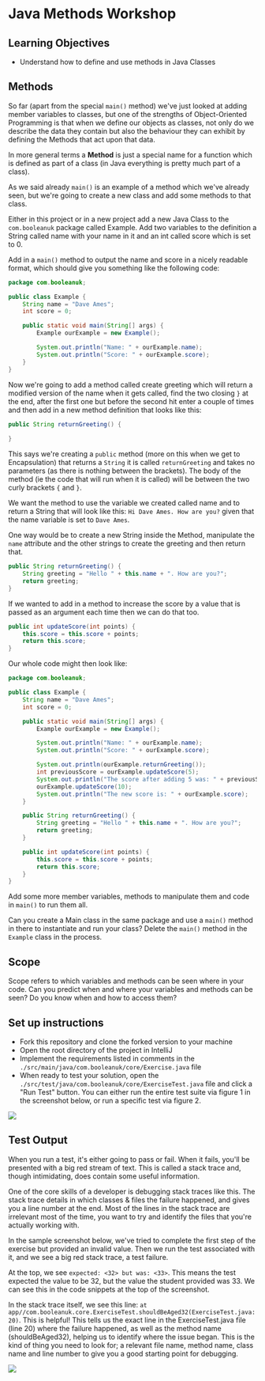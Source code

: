 # Java Methods Workshop

## Learning Objectives
- Understand how to define and use methods in Java Classes

## Methods

So far (apart from the special `main()` method) we've just looked at adding member variables to classes, but one of the strengths of Object-Oriented Programming is that when we define our objects as classes, not only do we describe the data they contain but also the behaviour they can exhibit by defining the Methods that act upon that data.

In more general terms a **Method** is just a special name for a function which is defined as part of a class (in Java everything is pretty much part of a class).

As we said already `main()` is an example of a method which we've already seen, but we're going to create a new class and add some methods to that class.

Either in this project or in a new project add a new Java Class to the `com.booleanuk` package called Example. Add two variables to the definition a String called name with your name in it and an int called score which is set to 0.

Add in a `main()` method to output the name and score in a nicely readable format, which should give you something like the following code:

```java
package com.booleanuk;

public class Example {
    String name = "Dave Ames";
    int score = 0;

    public static void main(String[] args) {
        Example ourExample = new Example();

        System.out.println("Name: " + ourExample.name);
        System.out.println("Score: " + ourExample.score);
    }
}
```

Now we're going to add a method called create greeting which will return a modified version of the name when it gets called, find the two closing `}` at the end, after the first one but before the second hit enter a couple of times and then add in a new method definition that looks like this:

```java
public String returnGreeting() {
    
}
```

This says we're creating a `public` method (more on this when we get to Encapsulation) that returns a `String` it is called `returnGreeting` and takes no parameters (as there is nothing between the brackets). The body of the method (ie the code that will run when it is called) will be between the two curly brackets `{` and `}`.

We want the method to use the variable we created called name and to return a String that will look like this: `Hi Dave Ames. How are you?` given that the name variable is set to `Dave Ames`.

One way would be to create a new String inside the Method, manipulate the `name` attribute and the other strings to create the greeting and then return that.

```java
public String returnGreeting() {
    String greeting = "Hello " + this.name + ". How are you?";
    return greeting;
}
```

If we wanted to add in a method to increase the score by a value that is passed as an argument each time then we can do that too.

```java
public int updateScore(int points) {
    this.score = this.score + points;
    return this.score;
}
```

Our whole code might then look like:

```java
package com.booleanuk;

public class Example {
    String name = "Dave Ames";
    int score = 0;

    public static void main(String[] args) {
        Example ourExample = new Example();

        System.out.println("Name: " + ourExample.name);
        System.out.println("Score: " + ourExample.score);

        System.out.println(ourExample.returnGreeting());
        int previousScore = ourExample.updateScore(5);
        System.out.println("The score after adding 5 was: " + previousScore);
        ourExample.updateScore(10);
        System.out.println("The new score is: " + ourExample.score);
    }

    public String returnGreeting() {
        String greeting = "Hello " + this.name + ". How are you?";
        return greeting;
    }

    public int updateScore(int points) {
        this.score = this.score + points;
        return this.score;
    }
}
```

Add some more member variables, methods to manipulate them and code in `main()` to run them all.

Can you create a Main class in the same package and use a `main()` method in there to instantiate and run your class? Delete the `main()` method in the `Example` class in the process.

## Scope

Scope refers to which variables and methods can be seen where in your code. Can you predict when and where your variables and methods can be seen? Do you know when and how to access them?

## Set up instructions
- Fork this repository and clone the forked version to your machine
- Open the root directory of the project in IntelliJ
- Implement the requirements listed in comments in the `./src/main/java/com.booleanuk/core/Exercise.java` file
- When ready to test your solution, open the `./src/test/java/com.booleanuk/core/ExerciseTest.java` file and click a "Run Test" button. You can either run the entire test suite via figure 1 in the screenshot below, or run a specific test via figure 2.

![](./assets/run-a-test.PNG)

## Test Output

When you run a test, it's either going to pass or fail. When it fails, you'll be presented with a big red stream of text. This is called a stack trace and, though intimidating, does contain some useful information.

One of the core skills of a developer is debugging stack traces like this. The stack trace details in which classes & files the failure happened, and gives you a line number at the end. Most of the lines in the stack trace are irrelevant most of the time, you want to try and identify the files that you're actually working with.

In the sample screenshot below, we've tried to complete the first step of the exercise but provided an invalid value. Then we run the test associated with it, and we see a big red stack trace, a test failure.

At the top, we see `expected: <32> but was: <33>`. This means the test expected the value to be 32, but the value the student provided was 33. We can see this in the code snippets at the top of the screenshot.

In the stack trace itself, we see this line: `at app//com.booleanuk.core.ExerciseTest.shouldBeAged32(ExerciseTest.java:20)`. This is helpful! This tells us the exact line in the ExerciseTest.java file (line 20) where the failure happened, as well as the method name (shouldBeAged32), helping us to identify where the issue began. This is the kind of thing you need to look for; a relevant file name, method name, class name and line number to give you a good starting point for debugging.

![](./assets/test-failure.PNG)
